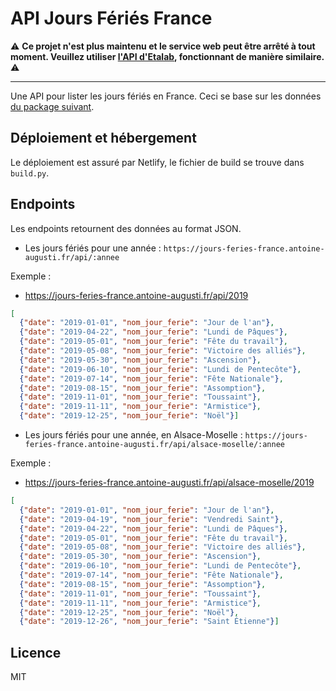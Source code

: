# API Jours Fériés France

⚠️ **Ce projet n'est plus maintenu et le service web peut être arrêté à tout moment. Veuillez utiliser [l'API d'Etalab](https://github.com/etalab/jours-feries-france-api), fonctionnant de manière similaire.** ⚠️

---

Une API pour lister les jours fériés en France. Ceci se base sur les données [du package suivant](https://github.com/AntoineAugusti/jours-feries-france).

## Déploiement et hébergement
Le déploiement est assuré par Netlify, le fichier de build se trouve dans `build.py`.

## Endpoints
Les endpoints retournent des données au format JSON.

- Les jours fériés pour une année : `https://jours-feries-france.antoine-augusti.fr/api/:annee`

Exemple :
- https://jours-feries-france.antoine-augusti.fr/api/2019
```json
[
  {"date": "2019-01-01", "nom_jour_ferie": "Jour de l'an"},
  {"date": "2019-04-22", "nom_jour_ferie": "Lundi de Pâques"},
  {"date": "2019-05-01", "nom_jour_ferie": "Fête du travail"},
  {"date": "2019-05-08", "nom_jour_ferie": "Victoire des alliés"},
  {"date": "2019-05-30", "nom_jour_ferie": "Ascension"},
  {"date": "2019-06-10", "nom_jour_ferie": "Lundi de Pentecôte"},
  {"date": "2019-07-14", "nom_jour_ferie": "Fête Nationale"},
  {"date": "2019-08-15", "nom_jour_ferie": "Assomption"},
  {"date": "2019-11-01", "nom_jour_ferie": "Toussaint"},
  {"date": "2019-11-11", "nom_jour_ferie": "Armistice"},
  {"date": "2019-12-25", "nom_jour_ferie": "Noël"}]
```

- Les jours fériés pour une année, en Alsace-Moselle : `https://jours-feries-france.antoine-augusti.fr/api/alsace-moselle/:annee`

Exemple :
- https://jours-feries-france.antoine-augusti.fr/api/alsace-moselle/2019
```json
[
  {"date": "2019-01-01", "nom_jour_ferie": "Jour de l'an"},
  {"date": "2019-04-19", "nom_jour_ferie": "Vendredi Saint"},
  {"date": "2019-04-22", "nom_jour_ferie": "Lundi de Pâques"},
  {"date": "2019-05-01", "nom_jour_ferie": "Fête du travail"},
  {"date": "2019-05-08", "nom_jour_ferie": "Victoire des alliés"},
  {"date": "2019-05-30", "nom_jour_ferie": "Ascension"},
  {"date": "2019-06-10", "nom_jour_ferie": "Lundi de Pentecôte"},
  {"date": "2019-07-14", "nom_jour_ferie": "Fête Nationale"},
  {"date": "2019-08-15", "nom_jour_ferie": "Assomption"},
  {"date": "2019-11-01", "nom_jour_ferie": "Toussaint"},
  {"date": "2019-11-11", "nom_jour_ferie": "Armistice"},
  {"date": "2019-12-25", "nom_jour_ferie": "Noël"},
  {"date": "2019-12-26", "nom_jour_ferie": "Saint Étienne"}]
```


## Licence
MIT
